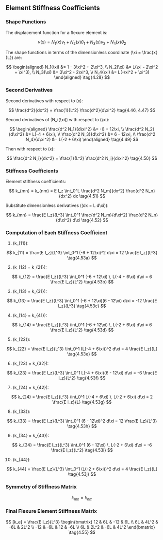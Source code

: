 <script type="text/x-mathjax-config">
  MathJax.Hub.Config({
    tex2jax: {
      inlineMath: [ ['$','$'], ["\\(","\\)"] ],
      processEscapes: true
    }
  });
</script>

<script type="text/javascript"
        src="https://cdn.mathjax.org/mathjax/latest/MathJax.js?config=TeX-AMS-MML_HTMLorMML">
</script>

## Element Stiffness Coefficients

### Shape Functions

The displacement function for a flexure element is:

$$
v(x) = N_1(x)v_1 + N_2(x)\theta_1 + N_3(x)v_2 + N_4(x)\theta_2 \tag{4.27a}
$$

The shape functions in terms of the dimensionless coordinate \(\xi = \frac{x}{L}\) are:

$$
\begin{aligned}
N_1(\xi) &= 1 - 3\xi^2 + 2\xi^3, \\
N_2(\xi) &= L(\xi - 2\xi^2 + \xi^3), \\
N_3(\xi) &= 3\xi^2 - 2\xi^3, \\
N_4(\xi) &= L(-\xi^2 + \xi^3)
\end{aligned} \tag{4.28}
$$

### Second Derivatives

Second derivatives with respect to \(x\):

$$
\frac{d^2}{dx^2} = \frac{1}{L^2} \frac{d^2}{d\xi^2} \tag{4.46, 4.47}
$$

Second derivatives of \(N_i(\xi)\) with respect to \(\xi\):

$$
\begin{aligned}
\frac{d^2 N_1}{d\xi^2} &= -6 + 12\xi, \\
\frac{d^2 N_2}{d\xi^2} &= L(-4 + 6\xi), \\
\frac{d^2 N_3}{d\xi^2} &= 6 - 12\xi, \\
\frac{d^2 N_4}{d\xi^2} &= L(-2 + 6\xi)
\end{aligned} \tag{4.49}
$$

Then with respect to \(x\):

$$
\frac{d^2 N_i}{dx^2} = \frac{1}{L^2} \frac{d^2 N_i}{d\xi^2} \tag{4.50}
$$

### Stiffness Coefficients

Element stiffness coefficients:

$$
k_{mn} = k_{nm} = E I_z \int_0^L \frac{d^2 N_m}{dx^2} \frac{d^2 N_n}{dx^2} dx \tag{4.51}
$$

Substitute dimensionless derivatives (\(dx = L d\xi\)):

$$
k_{mn} = \frac{E I_z}{L^3} \int_0^1 \frac{d^2 N_m}{d\xi^2} \frac{d^2 N_n}{d\xi^2} d\xi \tag{4.52}
$$

### Computation of Each Stiffness Coefficient

1. \(k_{11}\):

$$
k_{11} = \frac{E I_z}{L^3} \int_0^1 (-6 + 12\xi)^2 d\xi
= 12 \frac{E I_z}{L^3} \tag{4.53a}
$$

2. \(k_{12} = k_{21}\):

$$
k_{12} = \frac{E I_z}{L^3} \int_0^1 (-6 + 12\xi) \, L(-4 + 6\xi) d\xi
= 6 \frac{E I_z}{L^2} \tag{4.53b}
$$

3. \(k_{13} = k_{31}\):

$$
k_{13} = \frac{E I_z}{L^3} \int_0^1 (-6 + 12\xi)(6 - 12\xi) d\xi
= -12 \frac{E I_z}{L^3} \tag{4.53c}
$$

4. \(k_{14} = k_{41}\):

$$
k_{14} = \frac{E I_z}{L^3} \int_0^1 (-6 + 12\xi) \, L(-2 + 6\xi) d\xi
= 6 \frac{E I_z}{L^2} \tag{4.53d}
$$

5. \(k_{22}\):

$$
k_{22} = \frac{E I_z}{L^3} \int_0^1 (L(-4 + 6\xi))^2 d\xi
= 4 \frac{E I_z}{L} \tag{4.53e}
$$

6. \(k_{23} = k_{32}\):

$$
k_{23} = \frac{E I_z}{L^3} \int_0^1 L(-4 + 6\xi)(6 - 12\xi) d\xi
= -6 \frac{E I_z}{L^2} \tag{4.53f}
$$

7. \(k_{24} = k_{42}\):

$$
k_{24} = \frac{E I_z}{L^3} \int_0^1 L(-4 + 6\xi) \, L(-2 + 6\xi) d\xi
= 2 \frac{E I_z}{L} \tag{4.53g}
$$

8. \(k_{33}\):

$$
k_{33} = \frac{E I_z}{L^3} \int_0^1 (6 - 12\xi)^2 d\xi
= 12 \frac{E I_z}{L^3} \tag{4.53h}
$$

9. \(k_{34} = k_{43}\):

$$
k_{34} = \frac{E I_z}{L^3} \int_0^1 (6 - 12\xi) \, L(-2 + 6\xi) d\xi
= -6 \frac{E I_z}{L^2} \tag{4.53i}
$$

10. \(k_{44}\):

$$
k_{44} = \frac{E I_z}{L^3} \int_0^1 (L(-2 + 6\xi))^2 d\xi
= 4 \frac{E I_z}{L} \tag{4.53j}
$$

### Symmetry of Stiffness Matrix

$$
k_{mn} = k_{nm} \tag{4.54}
$$

### Final Flexure Element Stiffness Matrix

$$
[k_e] = \frac{E I_z}{L^3} 
\begin{bmatrix}
12 & 6L & -12 & 6L \\
6L & 4L^2 & -6L & 2L^2 \\
-12 & -6L & 12 & -6L \\
6L & 2L^2 & -6L & 4L^2
\end{bmatrix} \tag{4.55}
$$

